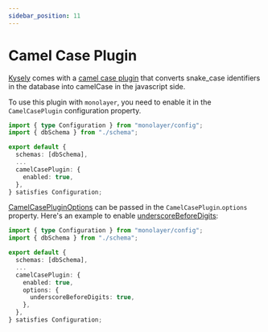 ```yaml
---
sidebar_position: 11
---
```


# Camel Case Plugin

[Kysely](https://kysely.dev) comes with a [camel case plugin](https://kysely.dev/docs/plugins#camel-case-plugin
) that converts snake_case identifiers in the database into camelCase in the javascript side.

To use this plugin with `monolayer`, you need to enable it in the `CamelCasePlugin` configuration property.

```ts title="databases.ts" {7-9}
import { type Configuration } from "monolayer/config";
import { dbSchema } from "./schema";

export default {
  schemas: [dbSchema],
  ...
  camelCasePlugin: {
    enabled: true,
  },
} satisfies Configuration;
```

[CamelCasePluginOptions](https://kysely-org.github.io/kysely-apidoc/interfaces/CamelCasePluginOptions.html) can be passed in the `CamelCasePlugin`.`options` property. Here's an example to enable [underscoreBeforeDigits](https://kysely-org.github.io/kysely-apidoc/interfaces/CamelCasePluginOptions.html#underscoreBeforeDigits):

```ts title="databases.ts" {7-12}
import { type Configuration } from "monolayer/config";
import { dbSchema } from "./schema";

export default {
  schemas: [dbSchema],
  ...
  camelCasePlugin: {
    enabled: true,
    options: {
      underscoreBeforeDigits: true,
    },
  },
} satisfies Configuration;
```
